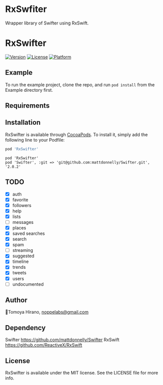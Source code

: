 # RxSwfiter

Wrapper library of Swifter using RxSwift.

# RxSwifter

[![Version](https://img.shields.io/cocoapods/v/RxSwifter.svg?style=flat)](http://cocoapods.org/pods/RxSwifter)
[![License](https://img.shields.io/cocoapods/l/RxSwifter.svg?style=flat)](http://cocoapods.org/pods/RxSwifter)
[![Platform](https://img.shields.io/cocoapods/p/RxSwifter.svg?style=flat)](http://cocoapods.org/pods/RxSwifter)

## Example

To run the example project, clone the repo, and run `pod install` from the Example directory first.

## Requirements

## Installation

RxSwifter is available through [CocoaPods](http://cocoapods.org). To install
it, simply add the following line to your Podfile:

```ruby
pod 'RxSwifter'
```

```
pod 'RxSwifter'
pod 'Swifter', :git => 'git@github.com:mattdonnelly/Swifter.git', '2.0.2'
```

## TODO
- [x] auth
- [x] favorite
- [x] followers
- [x] help
- [x] lists
- [ ] messages
- [x] places
- [x] saved searches
- [x] search
- [x] spam
- [ ] streaming
- [x] suggested
- [x] timeline
- [x] trends
- [x] tweets
- [x] users
- [ ] undocumented

## Author

🦊Tomoya Hirano, noppelabs@gmail.com

## Dependency

Swifter https://github.com/mattdonnelly/Swifter
RxSwift https://github.com/ReactiveX/RxSwift

## License

RxSwifter is available under the MIT license. See the LICENSE file for more info.

